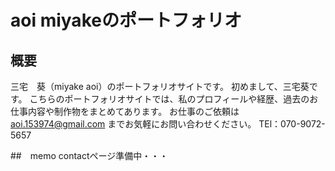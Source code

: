 # aoi miyakeのポートフォリオ

## 概要
三宅　葵（miyake aoi）のポートフォリオサイトです。
初めまして、三宅葵です。
こちらのポートフォリオサイトでは、私のプロフィールや経歴、過去のお仕事内容や制作物をまとめてあります。
お仕事のご依頼は aoi.153974@gmail.com までお気軽にお問い合わせください。
TEl：070-9072-5657

##　memo
contactページ準備中・・・
